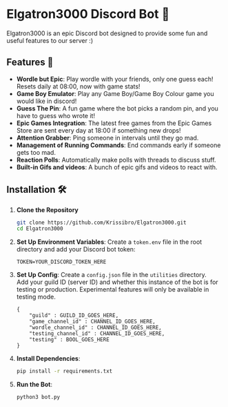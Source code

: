 # Elgatron3000 Discord Bot 🤖

Elgatron3000 is an epic Discord bot designed to provide some fun and useful features to our server :)

## Features 🌟

- **Wordle but Epic**: Play wordle with your friends, only one guess each! Resets daily at 08:00, now with game stats!
- **Game Boy Emulator**: Play any Game Boy/Game Boy Colour game you would like in discord!
- **Guess The Pin**: A fun game where the bot picks a random pin, and you have to guess who wrote it!
- **Epic Games Integration**: The latest free games from the Epic Games Store are sent every day at 18:00 if something new drops!
- **Attention Grabber**: Ping someone in intervals until they go mad.
- **Management of Running Commands**: End commands early if someone gets too mad.
- **Reaction Polls**: Automatically make polls with threads to discuss stuff.
- **Built-in Gifs and videos**: A bunch of epic gifs and videos to react with.




## Installation 🛠️

1. **Clone the Repository**
    ```bash
    git clone https://github.com/Krissibro/Elgatron3000.git
    cd Elgatron3000
    ```

2. **Set Up Environment Variables**: 
Create a `token.env` file in the root directory and add your Discord bot token:
    ```
    TOKEN=YOUR_DISCORD_TOKEN_HERE
    ```

3. **Set Up Config**: 
Create a `config.json` file in the `utilities` directory. \
Add your guild ID (server ID) and whether this instance of the bot is for testing or production.
Experimental features will only be available in testing mode.

    ```
    {
        "guild" : GUILD_ID_GOES_HERE,
        "game_channel_id" : CHANNEL_ID_GOES_HERE,
        "wordle_channel_id" : CHANNEL_ID_GOES_HERE,
        "testing_channel_id" : CHANNEL_ID_GOES_HERE,
        "testing" : BOOL_GOES_HERE
    }
    ```

4. **Install Dependencies**:
    ```bash
    pip install -r requirements.txt
    ```

5. **Run the Bot**:
    ```bash
    python3 bot.py
    ```
